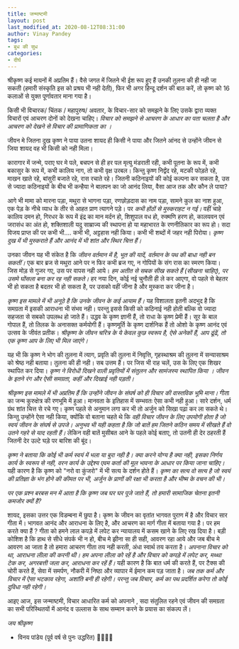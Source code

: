 ```yaml
---
title: जन्माष्टमी
layout: post
last_modified_at: 2020-08-12T08:31:00
author: Vinay Pandey
tags:
- बुध की सुध
categories:
- दीर्घ
---
```

श्रीकृष्ण कई मायनों में अप्रतिम हैं। वैसे जगत में जितने भी ईश रूप हुए हैं उनकी तुलना की ही नही जा सकती (हमारी संस्कृति इस को प्रश्रय भी नही देती), फिर भी अगर हिन्दू दर्शन की बात करें, तो कृष्ण को 16 कलाओं से युक्त पूर्णावतार माना गया है। 

किसी भी विचारक/ चिंतक / महापुरुष/ अवतार, के विचार-सार को समझने के लिए उसके द्वारा व्यक्त विचारों एवं आचरण दोनों को देखना चाहिए।  *विचार को समझने से आचरण के आधार का पता चलता है और आचरण को देखने से विचार की प्रामाणिकता का ।*  

जीवन मे जितना दुख कृष्ण ने पाया उतना शायद ही किसी ने पाया और जितने आंनद से उन्होंने जीवन से जिया शायद वह भी किसी को नही मिला।  

कारागार में जन्मे, पराए घर मे पले, बचपन से ही हर पल मृत्यु मंडराती रही, कभी पूतना के रूप में, कभी बकासुर के रूप में, कभी कालिय नाग, तो कभी वृक्ष उरबल। किन्तु कृष्ण निर्द्वंद रहे, मटकी फोड़ते रहे, माखन खाते रहे, बांसुरी बजाते रहे, रास रचाते रहे। जितनी कठिनाइयों की कोई कल्पना कर सकता है, उस से ज्यादा कठिनाइयों के बीच भी कन्हैया ने बालपन का जो आनंद लिया, वैसा आज तक और कौन ले पाया?  

आगे भी मामा को मारना पड़ा, मथुरा से भागना पड़ा, रणछोड़दास का नाम पड़ा, सामने कुल का नाश हुआ, एक पेड़ के नीचे व्याध के तीर से आहत प्राण त्यागने पड़े। पर *कभी होंठों से मुस्कराहट न गई।*
वहीं चाहे कालिय दमन हो, गिरधर के रूप में इंद्र का मान मर्दन हो, शिशुपाल वध हो, रुक्मणि हरण हो, कालयवन एवं जरासंध का अंत हो, शक्तिशाली यदु साम्राज्य की स्थापना हो या महाभारत के रणनीतिकार का रूप हो। सदा विजय प्राप्त की पर कभी भी.... कभी भी, अट्टहास नही किया। कभी भी शब्दों में जहर नही पिरोया। *कृष्ण दुख में भी मुस्कराते हैं और आनंद में भी शांत और स्थिर चित्त हैं।*

उनका जीवन यह भी संकेत है कि *जीवन वर्तमान में है, भूत की यादें, वर्तमान के पथ की बाधा नही बन सकतीं।* एक बार ब्रज से मथुरा आने पर न फिर कभी ब्रज गए, न गोपियों के संग रास का स्मरण किया। जिस मोड़ से गुजर गए, उस पर वापस नही आये। *हम अतीत से सबक सीख सकते हैं (सीखना चाहिए), पर उसमे घोंसला बना कर रह नही सकते।* हर नया दिन, कोई नई चुनौती ही ले कर आएगा, वो पहले से बेहतर भी हो सकता है बदतर भी हो सकता है, पर उसको वहीं जीना है और मुस्करा कर जीना है। 

*कृष्ण इस मामले में भी अनूठे है कि उनके जीवन के कई आयाम हैं।* यह विशालता इतनी अदभुद है कि समग्रता में इसकी आराधना भी संभव नही। परन्तु इससे किसी को कठिनाई नही होती बल्कि वो ज्यादा सहजता से सबको उपलब्ध हो जाते हैं। उद्धव के कृष्ण ज्ञानी हैं, तो राधा के कृष्ण प्रेमी हैं। सूर के बाल गोपाल हैं, तो तिलक के अनासक्त कर्मयोगी हैं।  कृष्णमूर्ति के कृष्ण दार्शनिक हैं तो ओशो के कृष्ण आनंद एवं उत्सव के जीवंत प्रतीक। *श्रीकृष्ण के जीवन चरित्र के ये केवल कुछ स्वरूप है, ऐसे अनेकों हैं, आप ढूंढें, तो एक कृष्ण आप के लिए भी मिल जाएंगे।*

यह भी कि कृष्ण ने भोग की तुलना में त्याग, प्रवृति की तुलना में निवृत्ति, गृहस्थाश्रम की तुलना में सन्यासाश्रम को श्रेष्ठ नही बताया। तुलना की ही नही। सब उत्तम हैं। पर जिस भी राह चलें, उस के लिए एक शिखर स्थापित कर दिया। *कृष्ण ने विरोधी दिखने वाली प्रवृतियों में संतुलन और सामंजस्य स्थापित किया । जीवन के इतने रंग और ऐसी समग्रता,  कहीं और दिखाई नही पड़ती।*

*श्रीकृष्ण इस मामले में भी अप्रतिम हैं कि उन्होंने जीवन के संघर्ष को ही विचार की वास्तविक भूमि माना।* गीता का जन्म कुरुक्षेत्र की रणभूमि में हुआ। मानवता के इतिहास में सम्भवतः ऐसा कभी नही हुआ। सारे दर्शन, धर्म ग्रंथ शांत चित्त से रचे गए। कृष्ण पहले से अनुमान लगा कर भी तो अर्जुन को सिखा पढ़ा कर ला सकते थे। किन्तु उन्होंने ऐसा नही किया, क्योंकि वो बताना चहते थे कि *वही विचार जीवन के लिए उपयोगी होता है जो स्वयं जीवन के संघर्ष से उपजे। अनुभव भी यही कहता है कि जो बातें हम जितने कठिन समय में सीखते हैं वो उतने गहरे से याद रहती हैं।* लेकिन वही बातें मुसीबत आने के पहले कोई बताए, तो उतनी ही देर ठहरती हैं जितनी देर उल्टे घड़े पर बारिश की बूंद।

*कृष्ण ने बताया कि कोई भी कर्म स्वयं में भला या बुरा नही है। क्या करने योग्य है क्या नही, इसका निर्णय कार्य के स्वरूप से नही, वरन कार्य के उद्देश्य एवम कर्ता की मूल भावना के आधार पर किया जाना चाहिए।* यही कारण है कि कृष्ण को "नरो वा कुंजरो" में भी सत्य के दर्शन होते हैं। *कृष्ण का सत्य वो सत्य है जो स्वयं की प्रतिज्ञा के भंग होने की कीमत पर भी, अर्जुन के प्राणों की रक्षा भी करता है और भीष्म के वचन की भी।*

*पर एक प्रश्न बरबस मन में आता है कि कृष्ण जब घर घर पूजे जाते हैं, तो हमारी सामाजिक चेतना इतनी कमजोर क्यों है?* 

शायद, इसका उत्तर एक विडम्बना में छुपा है। कृष्ण के जीवन का वृतांत भागवत पुराण में है और विचार सार गीता में। भागवत आनंद और आराधना के लिए है, और आचरण का मार्ग गीता में बताया गया है। पर हम करते क्या हैं ? गीता को हमने लाल कपड़े में लपेट कर न्यायालय में कसम खाने के लिए रख दिया है। बड़ी कोशिश है कि हाथ से सीधे संपर्क भी न हो, बीच मे झीना सा ही सही, आवरण रहा आये और जब  बीच मे आवरण आ जाता है  तो हमारा आचरण गीता तय नही करती, अंधा स्वार्थ तय करता है। *अपनाना विचार को था, आराधना लीला की करनी थी। हम अपना लीला को रहें है और विचार को कपड़े में लपेट कर, मथ्था टेक कर, अगरबत्ती जला कर, आराधना कर रहें हैं।* यही कारण है कि बात धर्म की करते हैं, पर टैक्स की चोरी करते हैं, सेवा में समर्पण, नौकरी में निष्ठा और व्यापार में ईमान कम पड़ जाता है। *जब तक कर्म और विचार में ऐसा भटकाव रहेगा, अशांति बनी ही रहेगी। परन्तु जब विचार, कर्म का पथ प्रदर्शित करेगा तो कोई दुविधा नही रहेगी।* 

आइए आज, इस जन्माष्टमी, विचार आधारित कर्म को अपनाने , सदा संतुलित रहने एवं जीवन की समग्रता का सभी परिस्थितयों में आनंद व उल्लास के साथ सम्मान करने के प्रयास का संकल्प लें।

*जय श्रीकृष्ण*

- विनय पांडेय
(पूर्व वर्ष से पुनः उद्धरित)
🙏🌷🌷🙏


